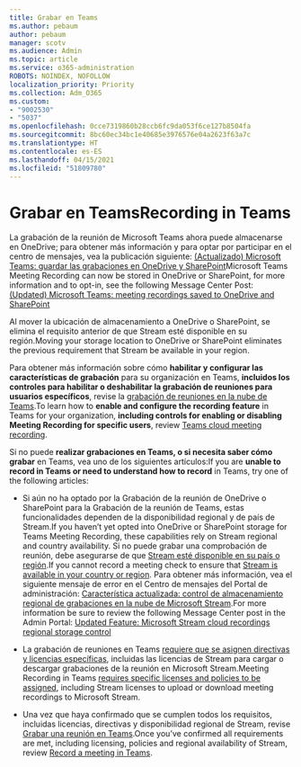 ```yaml
---
title: Grabar en Teams
ms.author: pebaum
author: pebaum
manager: scotv
ms.audience: Admin
ms.topic: article
ms.service: o365-administration
ROBOTS: NOINDEX, NOFOLLOW
localization_priority: Priority
ms.collection: Adm_O365
ms.custom:
- "9002530"
- "5037"
ms.openlocfilehash: 0cce7319860b28ccb6fc9da053f6ce127b8504fa
ms.sourcegitcommit: 8bc60ec34bc1e40685e3976576e04a2623f63a7c
ms.translationtype: HT
ms.contentlocale: es-ES
ms.lasthandoff: 04/15/2021
ms.locfileid: "51809780"
---
```

# <a name="recording-in-teams"></a><span data-ttu-id="c9ed1-102">Grabar en Teams</span><span class="sxs-lookup"><span data-stu-id="c9ed1-102">Recording in Teams</span></span>

<span data-ttu-id="c9ed1-103">La grabación de la reunión de Microsoft Teams ahora puede almacenarse en OneDrive; para obtener más información y para optar por participar en el centro de mensajes, vea la publicación siguiente: [(Actualizado) Microsoft Teams: guardar las grabaciones en OneDrive y SharePoint](https://portal.microsoft.com/Adminportal/Home?ref=MessageCenter&id=MC222640)</span><span class="sxs-lookup"><span data-stu-id="c9ed1-103">Microsoft Teams Meeting Recording can now be stored in OneDrive or SharePoint, for more information and to opt-in, see the following Message Center Post: [(Updated) Microsoft Teams: meeting recordings saved to OneDrive and SharePoint](https://portal.microsoft.com/Adminportal/Home?ref=MessageCenter&id=MC222640)</span></span>

<span data-ttu-id="c9ed1-104">Al mover la ubicación de almacenamiento a OneDrive o SharePoint, se elimina el requisito anterior de que Stream esté disponible en su región.</span><span class="sxs-lookup"><span data-stu-id="c9ed1-104">Moving your storage location to OneDrive or SharePoint eliminates the previous requirement that Stream be available in your region.</span></span>

<span data-ttu-id="c9ed1-105">Para obtener más información sobre cómo **habilitar y configurar las características de grabación** para su organización en Teams, **incluidos los controles para habilitar o deshabilitar la grabación de reuniones para usuarios específicos**, revise la [grabación de reuniones en la nube de Teams](https://docs.microsoft.com/microsoftteams/cloud-recording).</span><span class="sxs-lookup"><span data-stu-id="c9ed1-105">To learn how to **enable and configure the recording feature** in Teams for your organization, **including controls for enabling or disabling Meeting Recording for specific users**, review [Teams cloud meeting recording](https://docs.microsoft.com/microsoftteams/cloud-recording).</span></span>

<span data-ttu-id="c9ed1-106">Si no puede **realizar grabaciones en Teams, o si necesita saber cómo grabar** en Teams, vea uno de los siguientes artículos:</span><span class="sxs-lookup"><span data-stu-id="c9ed1-106">If you are **unable to record in Teams or need to understand how to record** in Teams, try one of the following articles:</span></span>

- <span data-ttu-id="c9ed1-107">Si aún no ha optado por la Grabación de la reunión de OneDrive o SharePoint para la Grabación de la reunión de Teams, estas funcionalidades dependen de la disponibilidad regional y de país de Stream.</span><span class="sxs-lookup"><span data-stu-id="c9ed1-107">If you haven’t yet opted into OneDrive or SharePoint storage for Teams Meeting Recording, these capabilities rely on Stream regional and country availability.</span></span> <span data-ttu-id="c9ed1-108">Si no puede grabar una comprobación de reunión, debe asegurarse de que [Stream esté disponible en su país o región](https://docs.microsoft.com/stream/faq#which-regions-does-microsoft-stream-host-my-data-in).</span><span class="sxs-lookup"><span data-stu-id="c9ed1-108">If you cannot record a meeting check to ensure that [Stream is available in your country or region](https://docs.microsoft.com/stream/faq#which-regions-does-microsoft-stream-host-my-data-in).</span></span> <span data-ttu-id="c9ed1-109">Para obtener más información, vea el siguiente mensaje de error en el Centro de mensajes del Portal de administración: [Característica actualizada: control de almacenamiento regional de grabaciones en la nube de Microsoft Stream](https://admin.microsoft.com/AdminPortal/Home#/MessageCenter?id=MC214327).</span><span class="sxs-lookup"><span data-stu-id="c9ed1-109">For more information be sure to review the following Message Center post in the Admin Portal: [Updated Feature: Microsoft Stream cloud recordings regional storage control](https://admin.microsoft.com/AdminPortal/Home#/MessageCenter?id=MC214327)</span></span>

- <span data-ttu-id="c9ed1-110">La grabación de reuniones en Teams [requiere que se asignen directivas y licencias específicas](https://docs.microsoft.com/microsoftteams/cloud-recording#prerequisites-for-teams-cloud-meeting-recording), incluidas las licencias de Stream para cargar o descargar grabaciones de la reunión en Microsoft Stream.</span><span class="sxs-lookup"><span data-stu-id="c9ed1-110">Meeting Recording in Teams [requires specific licenses and policies to be assigned](https://docs.microsoft.com/microsoftteams/cloud-recording#prerequisites-for-teams-cloud-meeting-recording), including Stream licenses to upload or download meeting recordings to Microsoft Stream.</span></span>

- <span data-ttu-id="c9ed1-111">Una vez que haya confirmado que se cumplen todos los requisitos, incluidas licencias, directivas y disponibilidad regional de Stream, revise [Grabar una reunión en Teams](https://support.office.com/article/34dfbe7f-b07d-4a27-b4c6-de62f1348c24).</span><span class="sxs-lookup"><span data-stu-id="c9ed1-111">Once you’ve confirmed all requirements are met, including licensing, policies and regional availability of Stream, review [Record a meeting in Teams](https://support.office.com/article/34dfbe7f-b07d-4a27-b4c6-de62f1348c24).</span></span>
